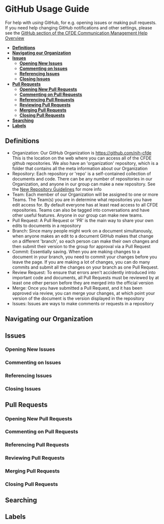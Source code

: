 # GitHub Usage Guide

For help with *using* GitHub, for e.g. opening issues or making pull requests. If you need help changing GitHub notifications and other settings, please see the [GitHub section of the CFDE Communication Management Help Overview](https://github.com/nih-cfde/organization/blob/master/CommunicationManagementHelp.md#github-help)


   - **[Definitions](https://github.com/nih-cfde/organization/blob/ACharbonneau-patch-1/GitHubUsage.md#definitions)**
   - **[Navigating our Organization](https://github.com/nih-cfde/organization/blob/ACharbonneau-patch-1/GitHubUsage.md#opening-new-issues)**
   - **[Issues](https://github.com/nih-cfde/organization/blob/master/CommunicationManagementHelp.md#watching-settings)**
      - **[Opening New Issues](https://github.com/nih-cfde/organization/blob/ACharbonneau-patch-1/GitHubUsage.md#opening-new-issues)**
      - **[Commenting on Issues](https://github.com/nih-cfde/organization/blob/ACharbonneau-patch-1/GitHubUsage.md#commenting-on-issues)**
      - **[Referencing Issues](https://github.com/nih-cfde/organization/blob/ACharbonneau-patch-1/GitHubUsage.md#referencing-issues)**
      - **[Closing Issues](https://github.com/nih-cfde/organization/blob/ACharbonneau-patch-1/GitHubUsage.md#closing-issues)**
   - **[Pull Requests](https://github.com/nih-cfde/organization/blob/ACharbonneau-patch-1/GitHubUsage.md#pull-requests)**
      - **[Opening New Pull Requests](https://github.com/nih-cfde/organization/blob/ACharbonneau-patch-1/GitHubUsage.md#opening-new-pull-requests)**
      - **[Commenting on Pull Requests](https://github.com/nih-cfde/organization/blob/ACharbonneau-patch-1/GitHubUsage.md#commenting-on-pull-requests)**
      - **[Referencing Pull Requests](https://github.com/nih-cfde/organization/blob/ACharbonneau-patch-1/GitHubUsage.md#referencing-pull-requests)**
      - **[Reviewing Pull Requests](https://github.com/nih-cfde/organization/blob/ACharbonneau-patch-1/GitHubUsage.md#reviewing-pull-requests)**
      - **[Merging Pull Requests](https://github.com/nih-cfde/organization/blob/ACharbonneau-patch-1/GitHubUsage.md#merging-pull-requests)**
      - **[Closing Pull Requests](https://github.com/nih-cfde/organization/blob/ACharbonneau-patch-1/GitHubUsage.md#closing-pull-requests)**
   - **[Searching](https://github.com/nih-cfde/organization/blob/ACharbonneau-patch-1/GitHubUsage.md#closing-pull-requests)**
   - **[Labels](https://github.com/nih-cfde/organization/blob/ACharbonneau-patch-1/GitHubUsage.md#labels)**

## Definitions

- Organization: Our GitHub Organization is https://github.com/nih-cfde This is the location on the web where you can access all of the CFDE github repositories. We also have an 'organization' repository, which is a folder that contains all the meta information about our Organization
- Repository: Each repository or 'repo' is a self-contained collection of documents and code. There can be any number of repositories in our Organization, and anyone in our group can make a new repository. See the [New Repository Guidelines](NewRepositoryGuide.md) for more info
- Team: Each member of our Organization will be assigned to one or more Teams. The Team(s) you are in determine what repositories you have edit access for. By default everyone has at least read access to all CFDE repositories. Teams can also be tagged into conversations and have other useful features. Anyone in our group can make new teams. 
- Pull Request: A Pull Request or 'PR' is the main way to share your own edits to documents in a repository
- Branch: Since many people might work on a document simultanously, when anyone makes an edit to a document GitHub makes that change on a different 'branch', so each person can make their own changes and then submit their version to the group for approval via a Pull Request
- Commit: Essentially saving. When you are making changes to a document in your branch, you need to commit your changes before you leave the page. If you are making a lot of changes, you can do many commits and submit all the changes on your branch as one Pull Request.
- Review Request: To ensure that errors aren't accidently introduced into important code and documents, all Pull Requests must be reviewed by at least one other person before they are merged into the official version
- Merge: Once you have submitted a Pull Request, and it has been approved via review, you can merge your changes, at which point your version of the document is the version displayed in the repository
- Issues: Issues are ways to make comments or requests in a repository

## Navigating our Organization

## Issues

### Opening New Issues
### Commenting on Issues
### Referencing Issues
### Closing Issues
## Pull Requests
### Opening New Pull Requests
### Commenting on Pull Requests
### Referencing Pull Requests
### Reviewing Pull Requests
### Merging Pull Requests
### Closing Pull Requests
## Searching
## Labels
